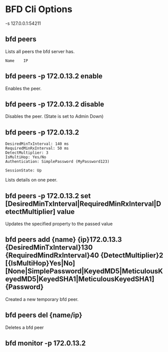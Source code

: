 # BFD Cli Options

-s 127.0.0.1:54211


## bfd peers

Lists all peers the bfd server has.

```
Name    IP
```

## bfd peers -p 172.0.13.2 enable

Enables the peer.

## bfd peers -p 172.0.13.2 disable

Disables the peer. (State is set to Admin Down)

## bfd peers -p 172.0.13.2

```
DesiredMinTxInterval: 140 ms
RequiredMinRxInterval: 50 ms
DetectMultiplier: 3
IsMultiHop: Yes/No
Authentication: SimplePassword (MyPassword123)

SessionState: Up
```

Lists details on one peer.

## bfd peers -p 172.0.13.2 set [DesiredMinTxInterval|RequiredMinRxInterval|DetectMultiplier] value

Updates the specified property to the passed value

## bfd peers add {name} {ip}172.0.13.3 {DesiredMinTxInterval}130 {RequiredMindRxInterval}40 {DetectMultiplier}2 [{IsMultiHop}Yes|No] [None|SimplePassword|KeyedMD5|MeticulousKeyedMD5|KeyedSHA1|MeticulousKeyedSHA1] {Password}

Created a new temporary bfd peer.

## bfd peers del {name/ip}

Deletes a bfd peer

## bfd monitor -p 172.0.13.2